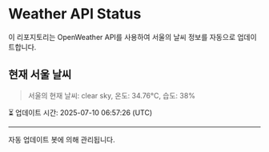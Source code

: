 
# Weather API Status

이 리포지토리는 OpenWeather API를 사용하여 서울의 날씨 정보를 자동으로 업데이트합니다.

## 현재 서울 날씨
> 서울의 현재 날씨: clear sky, 온도: 34.76°C, 습도: 38%

⏳ 업데이트 시간: 2025-07-10 06:57:26 (UTC)

---
자동 업데이트 봇에 의해 관리됩니다.
